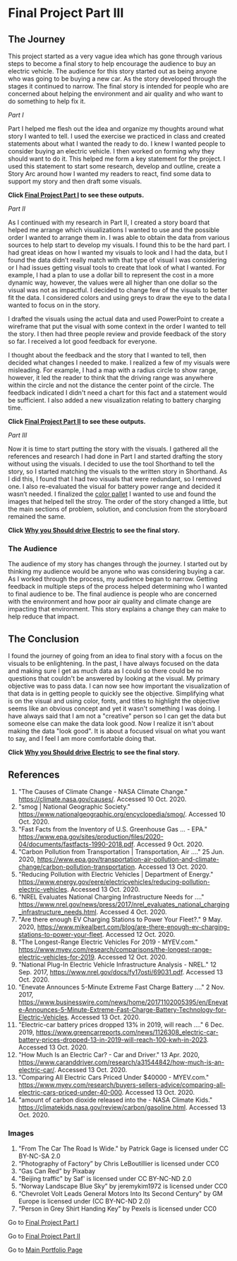 # Final Project Part III

## The Journey
This project started as a very vague idea which has gone through various steps to become a final story to help encourage the audience to buy an electric vehicle. The audience for this story started out as being anyone who was going to be buying a new car.  As the story developed through the stages it continued to narrow. The final story is intended for people who are concerned about helping the environment and air quality and who want to do something to help fix it.

*Part I*

Part I helped me flesh out the idea and organize my thoughts around what story I wanted to tell.  I used the exercise we practiced in class and created statements about what I wanted the ready to do.  I knew I wanted people to consider buying an electric vehicle.  I then worked on forming why they should want to do it.  This helped me form a key statement for the project.  I used this statement to start some research, develop and outline, create a Story Arc around how I wanted my readers to react, find some data to support my story and then draft some visuals.  

**Click [Final Project Part I](/Final_Project_CassieHoward.md) to see these outputs.**

*Part II*

As I continued with my research in Part II, I created a story board that helped me arrange which visualizations I wanted to use and the possible order I wanted to arrange them in.  I was able to obtain the data from various sources to help start to develop my visuals.  I found this to be the hard part.  I had great ideas on how I wanted my visuals to look and I had the data, but I found the data didn’t really match with that type of visual I was considering or I had issues getting visual tools to create that look of what I wanted.  For example, I had a plan to use a dollar bill to represent the cost in a more dynamic way, however, the values were all higher than one dollar so the visual was not as impactful.  I decided to change few of the visuals to better fit the data.  I considered colors and using greys to draw the eye to the data I wanted to focus on in the story. 

I drafted the visuals using the actual data and used PowerPoint to create a wireframe that put the visual with some context in the order I wanted to tell the story.  I then had three people review and provide feedback of the story so far.  I received a lot good feedback for everyone.

I thought about the feedback and the story that I wanted to tell, then decided what changes I needed to make.  I realized a few of my visuals were misleading.  For example, I had a map with a radius circle to show range, however, it led the reader to think that the driving range was anywhere within the circle and not the distance the center point of the circle. The feedback indicated I didn't need a chart for this fact and a statement would be sufficient.  I also added a new visualization relating to battery charging time.

**Click [Final Project Part II](/Final_Project_pt2_CassieHoward.md) to see these outputs.**

*Part III*

Now it is time to start putting the story with the visuals.  I gathered all the references and research I had done in Part I and started drafting the story without using the visuals.  I decided to use the tool Shorthand to tell the story, so I started matching the visuals to the written story in Shorthand.  As I did this, I found that I had two visuals that were redundant, so I removed one.  I also re-evaluated the visual for battery power range and decided it wasn’t needed.  I finalized the [color pallet](https://coolors.co/9e0142-d53e4f-f46d43-fdae61-fee08b-e6f598-abdda4-66c2a5-3288bd-5e4fa2) I wanted to use and found the images that helped tell the stroy.  The order of the story changed a little, but the main sections of problem, solution, and conclusion from the storyboard remained the same.    

**Click [Why you Should drive Electric](https://carnegiemellon.shorthandstories.com/why-you-should-drive-electric/index.html) to see the final story.**  

### The Audience

The audience of my story has changes through the journey.  I started out by thinking my audience would be anyone who was considering buying a car.  As I worked through the process, my audience began to narrow.  Getting feedback in multiple steps of the process helped determining who I wanted to final audience to be.  The final audience is people who are concerned with the environment and how poor air quality and climate change are impacting that environment.  This story explains a change they can make to help reduce that impact.    

## The Conclusion

I found the journey of going from an idea to final story with a focus on the visuals to be enlightening.  In the past, I have always focused on the data and making sure I get as much data as I could so there could be no questions that couldn't be answered by looking at the visual.  My primary objective was to pass data. I can now see how important the visualization of that data is in getting people to quickly see the objective.  Simplifying what is on the visual and using color, fonts, and titles to highlight the objective seems like an obvious concept and yet it wasn't something I was doing.  I have always said that I am not a "creative" person so I can get the data but someone else can make the data look good.  Now I realize it isn't about making the data "look good".  It is about a focused visual on what you want to say, and I feel I am more comfortable doing that.  

**Click  [Why you Should drive Electric](https://carnegiemellon.shorthandstories.com/why-you-should-drive-electric/index.html) to see the final story.**  

## References

1. "The Causes of Climate Change - NASA Climate Change." https://climate.nasa.gov/causes/. Accessed 10 Oct. 2020.
2. "smog | National Geographic Society." https://www.nationalgeographic.org/encyclopedia/smog/. Accessed 10 Oct. 2020.
3. "Fast Facts from the Inventory of U.S. Greenhouse Gas ... - EPA." https://www.epa.gov/sites/production/files/2020-04/documents/fastfacts-1990-2018.pdf. Accessed 9 Oct. 2020.
4. "Carbon Pollution from Transportation | Transportation, Air ...." 25 Jun. 2020, https://www.epa.gov/transportation-air-pollution-and-climate-change/carbon-pollution-transportation. Accessed 13 Oct. 2020.
5.	"Reducing Pollution with Electric Vehicles | Department of Energy." https://www.energy.gov/eere/electricvehicles/reducing-pollution-electric-vehicles. Accessed 13 Oct. 2020. 
6.	"NREL Evaluates National Charging Infrastructure Needs for ...." https://www.nrel.gov/news/press/2017/nrel_evaluates_national_charging_infrastructure_needs.html. Accessed 4 Oct. 2020. 
7.	"Are there enough EV Charging Stations to Power Your Fleet?." 9 May. 2020, https://www.mikealbert.com/blog/are-there-enough-ev-charging-stations-to-power-your-fleet. Accessed 12 Oct. 2020. 
8.	"The Longest-Range Electric Vehicles For 2019 - MYEV.com." https://www.myev.com/research/comparisons/the-longest-range-electric-vehicles-for-2019. Accessed 12 Oct. 2020.
9.	"National Plug-In Electric Vehicle Infrastructure Analysis - NREL." 12 Sep. 2017, https://www.nrel.gov/docs/fy17osti/69031.pdf. Accessed 13 Oct. 2020. 
10.	"Enevate Announces 5-Minute Extreme Fast Charge Battery ...." 2 Nov. 2017, https://www.businesswire.com/news/home/20171102005395/en/Enevate-Announces-5-Minute-Extreme-Fast-Charge-Battery-Technology-for-Electric-Vehicles. Accessed 13 Oct. 2020.
11.	"Electric-car battery prices dropped 13% in 2019, will reach ...." 6 Dec. 2019, https://www.greencarreports.com/news/1126308_electric-car-battery-prices-dropped-13-in-2019-will-reach-100-kwh-in-2023. Accessed 13 Oct. 2020.
12.	"How Much Is an Electric Car? - Car and Driver." 13 Apr. 2020, https://www.caranddriver.com/research/a31544842/how-much-is-an-electric-car/. Accessed 13 Oct. 2020.
13.	"Comparing All Electric Cars Priced Under $40000 - MYEV.com." https://www.myev.com/research/buyers-sellers-advice/comparing-all-electric-cars-priced-under-40-000. Accessed 13 Oct. 2020.
14.	"amount of carbon dioxide released into the - NASA Climate Kids." https://climatekids.nasa.gov/review/carbon/gasoline.html. Accessed 13 Oct. 2020.

### Images

1. "From The Car The Road Is Wide." by Patrick Gage is licensed under CC BY-NC-SA 2.0
2. “Photography of Factory” by Chris LeBoutillier is licensed under CC0 
3. “Gas Can Red” by Pixabay
4. "Beijing traffic" by Saf' is licensed under CC BY-NC-ND 2.0
5. “Norway Landscape Blue Sky” by jeremykim1972 is licensed under CC0
6. “Chevrolet Volt Leads General Motors Into Its Second Century" by GM Europe is licensed under (CC BY-NC-ND 2.0)
7. “Person in Grey Shirt Handing Key” by Pexels is licensed under CC0 



Go to [Final Project Part I](/Final_Project_CassieHoward.md)

Go to [Final Project Part II](/Final_Project_pt2_CassieHoward.md)

Go to [Main Portfolio Page](/README.md)


